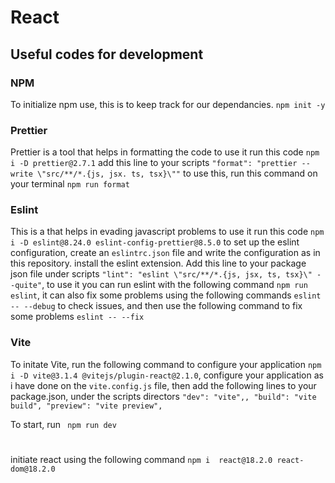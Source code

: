 # React 

## Useful codes for development

### NPM

To initialize npm use, this is to keep track for our dependancies. ``` npm init -y ```

### Prettier

Prettier is a tool that helps in formatting the code to use it run this code ``` npm i -D prettier@2.7.1 ``` add this line to your scripts  ``` "format": "prettier --write \"src/**/*.{js, jsx. ts, tsx}\"" ``` to use this, run this command on your terminal ``` npm run format ```

### Eslint

This is a that helps in evading javascript problems to use it run this code ``` npm i -D eslint@8.24.0 eslint-config-prettier@8.5.0 ``` to set up the eslint configuration, create an ``` eslintrc.json ``` file and write the configuration as in this repository. install the eslint extension.
Add this line to your package json file under scripts ``` "lint": "eslint \"src/**/*.{js, jsx, ts, tsx}\" --quite" ```, to use it you can run eslint with the following command ``` npm run eslint ```, it can also fix some problems using the following commands ``` eslint -- --debug ``` to check issues, and then use the following command to fix some problems ``` eslint -- --fix ```

### Vite

To initate Vite, run the following command to configure your application ``` npm i -D vite@3.1.4 @vitejs/plugin-react@2.1.0 ```, configure your application as i have done on the ``` vite.config.js ``` file, then add the following lines to your package.json, under the scripts directors ```"dev": "vite",,
    "build": "vite build",
    "preview": "vite preview",```

To start, run ``` npm run dev```

#

initiate react using the following command ``` npm i  react@18.2.0 react-dom@18.2.0 ```

#
